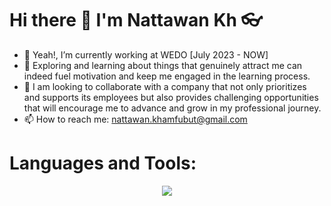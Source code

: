 <H1> Hi there 👋 I'm Nattawan Kh 👓 </H1>

- 🔭 Yeah!, I’m currently working at WEDO [July 2023 - NOW]
- 📖 Exploring and learning about things that genuinely attract me can indeed fuel motivation and keep me engaged in the learning process.
- 👯 I am looking to collaborate with a company that not only prioritizes and supports its employees but also provides challenging opportunities that will encourage me to advance and grow in my professional journey.
- 📫 How to reach me: [nattawan.khamfubut@gmail.com](nattawan.khamfubut@gmail.com)

<H1>Languages and Tools: </H1>
<p align="center">
  <a href="https://skillicons.dev">
    <img src="https://skillicons.dev/icons?i=arduino,cpp,html,css,js,linux,matlab,nodejs,opencv,py,sqlite,mysql,grafana,raspberrypi" />
  </a>
</p>

